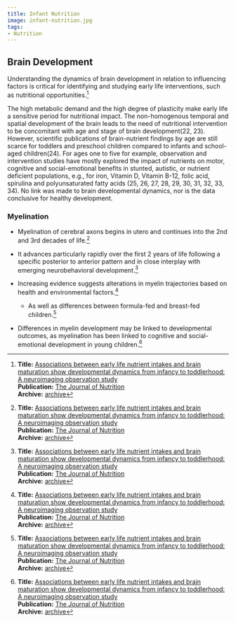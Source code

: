 ```yaml
---
title: Infant Nutrition
image: infant-nutrition.jpg
tags:
- Nutrition
---
```


## Brain Development

Understanding the dynamics of brain development in relation to influencing factors is critical for identifying and studying early life interventions, such as nutritional opportunities.[^1]

The high metabolic demand and the high degree of plasticity make early life a sensitive period for nutritional impact. The non-homogenous temporal and spatial development of the brain leads to the need of nutritional intervention to be concomitant with age and stage of brain development(22, 23). However, scientific publications of brain-nutrient findings by age are still scarce for toddlers and preschool children compared to infants and school-aged children(24). For ages one to five for example, observation and intervention studies have mostly explored the impact of nutrients on motor, cognitive and social-emotional benefits in stunted, autistic, or nutrient deficient populations, e.g., for iron, Vitamin D, Vitamin B-12, folic acid, spirulina and polyunsaturated fatty acids (25, 26, 27, 28, 29, 30, 31, 32, 33, 34). No link was made to brain developmental dynamics, nor is the data conclusive for healthy development.



### Myelination

- Myelination of cerebral axons begins in utero and continues into the 2nd and 3rd decades of life.[^1]
- It advances particularly rapidly over the first 2 years of life following a specific posterior to anterior pattern and in close interplay with emerging neurobehavioral development.[^1]

- Increasing evidence suggests alterations in myelin trajectories based on health and environmental factors.[^1]
  - As well as differences between formula-fed and breast-fed children.[^1]
- Differences in myelin development may be linked to developmental outcomes, as myelination has been linked to cognitive and social-emotional development in young children.[^1]

[^1]: **Title:** [Associations between early life nutrient intakes and brain maturation show developmental dynamics from infancy to toddlerhood: A neuroimaging observation study](https://doi.org/10.1016/j.tjnut.2023.01.017)<br>
**Publication:** [The Journal of Nutrition](https://www.sciencedirect.com/journal/the-journal-of-nutrition)<br>
**Archive:** [archive](https://drive.proton.me/urls/B45R01K5WM#35R5EKmvekf5)

[^2]: **Title:** []()<br>
**Publication:** []()<br>
**Archive:** [archive]()
